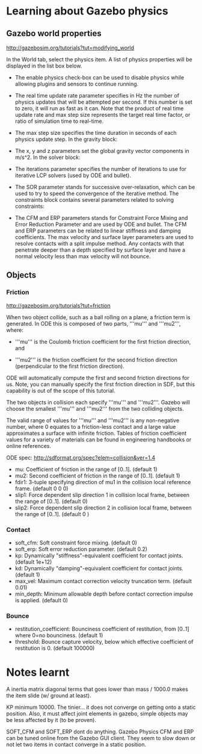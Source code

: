 # Learning about Gazebo physics

## Gazebo world properties
http://gazebosim.org/tutorials?tut=modifying_world

In the World tab, select the physics item. A list of physics properties will be displayed in the list box below.

* The enable physics check-box can be used to disable physics while allowing plugins and sensors to continue running.
* The real time update rate parameter specifies in Hz the number of physics updates that will be attempted per second. If this number is set to zero, it will run as fast as it can. Note that the product of real time update rate and max step size represents the target real time factor, or ratio of simulation time to real-time.
* The max step size specifies the time duration in seconds of each physics update step.
In the gravity block:

* The x, y and z parameters set the global gravity vector components in m/s^2.
In the solver block:

* The iterations parameter specifies the number of iterations to use for iterative LCP solvers (used by ODE and bullet).
* The SOR parameter stands for successive over-relaxation, which can be used to try to speed the convergence of the iterative method.
The constraints block contains several parameters related to solving constraints:

* The CFM and ERP parameters stands for Constraint Force Mixing and Error Reduction Parameter and are used by ODE and bullet. The CFM and ERP parameters can be related to linear stiffness and damping coefficients. The max velocity and surface layer parameters are used to resolve contacts with a split impulse method. Any contacts with that penetrate deeper than a depth specified by surface layer and have a normal velocity less than max velocity will not bounce.

## Objects

### Friction

http://gazebosim.org/tutorials?tut=friction

When two object collide, such as a ball rolling on a plane, a friction term is generated. In ODE this is composed of two parts, '''mu''' and '''mu2''', where:

* '''mu''' is the Coulomb friction coefficient for the first friction direction, and

* '''mu2''' is the friction coefficient for the second friction direction (perpendicular to the first friction direction).

ODE will automatically compute the first and second friction directions for us. Note, you can manually specify the first friction direction in SDF, but this capability is out of the scope of this tutorial.

The two objects in collision each specify '''mu''' and '''mu2'''. Gazebo will choose the smallest '''mu''' and '''mu2''' from the two colliding objects.

The valid range of values for '''mu''' and '''mu2''' is any non-negative number, where 0 equates to a friction-less contact and a large value approximates a surface with infinite friction. Tables of friction coefficient values for a variety of materials can be found in engineering handbooks or online references.

ODE spec: http://sdformat.org/spec?elem=collision&ver=1.4

* mu: Coefficient of friction in the range of [0..1]. (default 1)
* mu2: Second coefficient of friction in the range of [0..1]. (default 1)
* fdir1: 3-tuple specifying direction of mu1 in the collision local reference frame. (default 0 0 0)
* slip1: Force dependent slip direction 1 in collision local frame, between the range of [0..1]. (default 0)
* slip2: Force dependent slip direction 2 in collision local frame, between the range of [0..1]. (default 0 )


### Contact

* soft_cfm: Soft constraint force mixing. (default 0)
* soft_erp: Soft error reduction parameter. (default 0.2)
* kp: Dynamically "stiffness"-equivalent coefficient for contact joints. (default 1e+12)
* kd: Dynamically "damping"-equivalent coefficient for contact joints. (default 1)
* max_vel: Maximum contact correction velocity truncation term. (default 0.01)
* min_depth: Minimum allowable depth before contact correction impulse is applied. (default 0)


### Bounce

* restitution_coefficient: Bounciness coefficient of restitution, from [0..1] where 0=no bounciness. (default 1)
* threshold: Bounce capture velocity, below which effective coefficient of restitution is 0. (default 100000)

# Notes learnt

A inertia matrix diagonal terms that goes lower than mass / 1000.0 makes the item slide (w/ ground at least).

KP minimum 10000. The tinier... it does not converge on getting onto a static position. Also, it must affect joint elements in gazebo, simple objects may be less affected by it (to be proven).

SOFT_CFM and SOFT_ERP dont do anything. Gazebo Physics CFM and ERP can be tuned online from the Gazebo GUI client. They seem to slow down or not let two items in contact converge in a static position.
